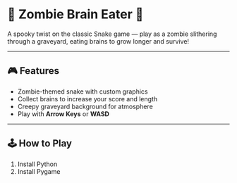 # 🧟 Zombie Brain Eater 🧠

A spooky twist on the classic Snake game — play as a zombie slithering through a graveyard, eating brains to grow longer and survive!

---

## 🎮 Features
- Zombie-themed snake with custom graphics  
- Collect brains to increase your score and length  
- Creepy graveyard background for atmosphere  
- Play with **Arrow Keys** or **WASD**  

---

## 🕹️ How to Play
1. Install Python  
2. Install Pygame
